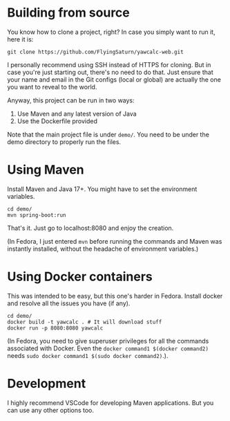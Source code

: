 # Building from source

You know how to clone a project, right? In case you simply want to run it, here it is:

`git clone https://github.com/FlyingSaturn/yawcalc-web.git`

I personally recommend using SSH instead of HTTPS for cloning. But in case you're just starting out, there's no need to do that. Just ensure that your name and email in the Git configs (local or global) are actually the one you want to reveal to the world.

Anyway, this project can be run in two ways:

1) Use Maven and any latest version of Java 
2) Use the Dockerfile provided

Note that the main project file is under `demo/`. You need to be under the demo directory to properly run the files.

# Using Maven

Install Maven and Java 17+. You might have to set the environment variables. 

```
cd demo/
mvn spring-boot:run
```
That's it. Just go to localhost:8080 and enjoy the creation. 

(In Fedora, I just entered `mvn` before running the commands and Maven was instantly installed, without the headache of environment variables.)

# Using Docker containers

This was intended to be easy, but this one's harder in Fedora. Install docker and resolve all the issues you have (if any).

```
cd demo/
docker build -t yawcalc . # It will download stuff
docker run -p 8080:8080 yawcalc
```
(In Fedora, you need to give superuser privileges for all the commands associated with Docker. Even the `docker command1 $(docker command2)` needs `sudo docker command1 $(sudo docker command2)`.).

# Development

I highly recommend VSCode for developing Maven applications. But you can use any other options too.
